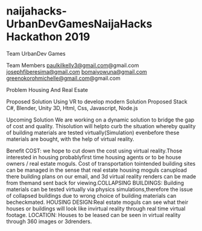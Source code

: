 # naijahacks-UrbanDevGamesNaijaHacks Hackathon 2019
Team UrbanDev Games 

Team Members
paulkilkelly3@gmail.com@gmail.com
josephfiberesima@gmail.com
bomaiyowuna@gmail.com
greenokorohmichelle@gmail.com@gmail.com

Problem
Housing And Real Esate 

Proposed Solution
Using VR to develop modern Solution 
Proposed Stack
C#, Blender, Unity 3D, Html, Css, Javascript, Node.js

Upcoming Solution 
We are working on a dynamic solution to bridge the gap of cost and quality. Thisolution will helpto curb the situation whereby quality of building materials are tested virtually(Simulation) evenbefore these materials are bought, with the help of virtual reality.

Benefit 
COST: ​we hope to cut down the cost using virtual reality.Those interested in housing probablyfirst time housing agents or to be house owners / real estate moguls. Cost of transportation tointended building sites can be managed in the sense that real estate housing moguls canupload there building plans on our email, and 3d virtual reality renders can be made from themand sent back for viewing.COLLAPSING BUILDINGS: ​Building materials can be tested virtually via physics simulations,therefore the issue of collapsed buildings due to wrong choice of building materials can becheckmated.
HOUSING DESIGN: ​Real estate moguls can ​see ​what their houses or buildings will look like invirtual reality through real time virtual footage.
LOCATION:​ Houses to be leased can be ​seen ​in virtual reality through 360 images or 3drenders.
